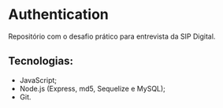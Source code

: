 # Authentication
Repositório com o desafio prático para entrevista da SIP Digital.

## Tecnologias:
- JavaScript;
- Node.js (Express, md5, Sequelize e MySQL);
- Git.

